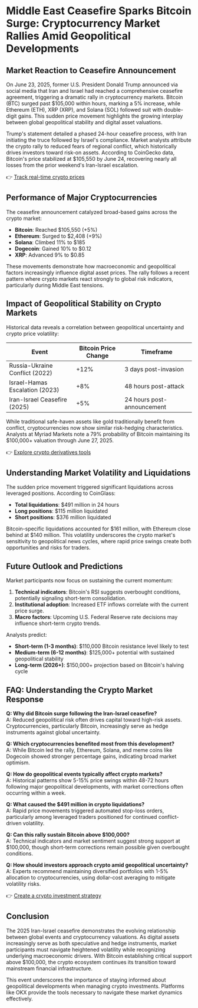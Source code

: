 # Middle East Ceasefire Sparks Bitcoin Surge: Cryptocurrency Market Rallies Amid Geopolitical Developments  

## Market Reaction to Ceasefire Announcement  

On June 23, 2025, former U.S. President Donald Trump announced via social media that Iran and Israel had reached a comprehensive ceasefire agreement, triggering a dramatic rally in cryptocurrency markets. Bitcoin (BTC) surged past $105,000 within hours, marking a 5% increase, while Ethereum (ETH), XRP (XRP), and Solana (SOL) followed suit with double-digit gains. This sudden price movement highlights the growing interplay between global geopolitical stability and digital asset valuations.  

Trump's statement detailed a phased 24-hour ceasefire process, with Iran initiating the truce followed by Israel's compliance. Market analysts attribute the crypto rally to reduced fears of regional conflict, which historically drives investors toward risk-on assets. According to CoinGecko data, Bitcoin's price stabilized at $105,550 by June 24, recovering nearly all losses from the prior weekend's Iran-Israel escalation.  

👉 [Track real-time crypto prices](https://bit.ly/okx-bonus)  

## Performance of Major Cryptocurrencies  

The ceasefire announcement catalyzed broad-based gains across the crypto market:  
- **Bitcoin**: Reached $105,550 (+5%)  
- **Ethereum**: Surged to $2,408 (+9%)  
- **Solana**: Climbed 11% to $185  
- **Dogecoin**: Gained 10% to $0.12  
- **XRP**: Advanced 9% to $0.85  

These movements demonstrate how macroeconomic and geopolitical factors increasingly influence digital asset prices. The rally follows a recent pattern where crypto markets react strongly to global risk indicators, particularly during Middle East tensions.  

## Impact of Geopolitical Stability on Crypto Markets  

Historical data reveals a correlation between geopolitical uncertainty and crypto price volatility:  

| Event | Bitcoin Price Change | Timeframe |  
|-------|----------------------|-----------|  
| Russia-Ukraine Conflict (2022) | +12% | 3 days post-invasion |  
| Israel-Hamas Escalation (2023) | +8% | 48 hours post-attack |  
| Iran-Israel Ceasefire (2025) | +5% | 24 hours post-announcement |  

While traditional safe-haven assets like gold traditionally benefit from conflict, cryptocurrencies now show similar risk-hedging characteristics. Analysts at Myriad Markets note a 79% probability of Bitcoin maintaining its $100,000+ valuation through June 27, 2025.  

👉 [Explore crypto derivatives tools](https://bit.ly/okx-bonus)  

## Understanding Market Volatility and Liquidations  

The sudden price movement triggered significant liquidations across leveraged positions. According to CoinGlass:  
- **Total liquidations**: $491 million in 24 hours  
- **Long positions**: $115 million liquidated  
- **Short positions**: $376 million liquidated  

Bitcoin-specific liquidations accounted for $161 million, with Ethereum close behind at $140 million. This volatility underscores the crypto market's sensitivity to geopolitical news cycles, where rapid price swings create both opportunities and risks for traders.  

## Future Outlook and Predictions  

Market participants now focus on sustaining the current momentum:  
1. **Technical indicators**: Bitcoin's RSI suggests overbought conditions, potentially signaling short-term consolidation.  
2. **Institutional adoption**: Increased ETF inflows correlate with the current price surge.  
3. **Macro factors**: Upcoming U.S. Federal Reserve rate decisions may influence short-term crypto trends.  

Analysts predict:  
- **Short-term (1-3 months)**: $110,000 Bitcoin resistance level likely to test  
- **Medium-term (6-12 months)**: $125,000+ potential with sustained geopolitical stability  
- **Long-term (2026+)**: $150,000+ projection based on Bitcoin's halving cycle  

## FAQ: Understanding the Crypto Market Response  

**Q: Why did Bitcoin surge following the Iran-Israel ceasefire?**  
A: Reduced geopolitical risk often drives capital toward high-risk assets. Cryptocurrencies, particularly Bitcoin, increasingly serve as hedge instruments against global uncertainty.  

**Q: Which cryptocurrencies benefited most from this development?**  
A: While Bitcoin led the rally, Ethereum, Solana, and meme coins like Dogecoin showed stronger percentage gains, indicating broad market optimism.  

**Q: How do geopolitical events typically affect crypto markets?**  
A: Historical patterns show 5-15% price swings within 48-72 hours following major geopolitical developments, with market corrections often occurring within a week.  

**Q: What caused the $491 million in crypto liquidations?**  
A: Rapid price movements triggered automated stop-loss orders, particularly among leveraged traders positioned for continued conflict-driven volatility.  

**Q: Can this rally sustain Bitcoin above $100,000?**  
A: Technical indicators and market sentiment suggest strong support at $100,000, though short-term corrections remain possible given overbought conditions.  

**Q: How should investors approach crypto amid geopolitical uncertainty?**  
A: Experts recommend maintaining diversified portfolios with 1-5% allocation to cryptocurrencies, using dollar-cost averaging to mitigate volatility risks.  

👉 [Create a crypto investment strategy](https://bit.ly/okx-bonus)  

## Conclusion  

The 2025 Iran-Israel ceasefire demonstrates the evolving relationship between global events and cryptocurrency valuations. As digital assets increasingly serve as both speculative and hedge instruments, market participants must navigate heightened volatility while recognizing underlying macroeconomic drivers. With Bitcoin establishing critical support above $100,000, the crypto ecosystem continues its transition toward mainstream financial infrastructure.  

This event underscores the importance of staying informed about geopolitical developments when managing crypto investments. Platforms like OKX provide the tools necessary to navigate these market dynamics effectively.